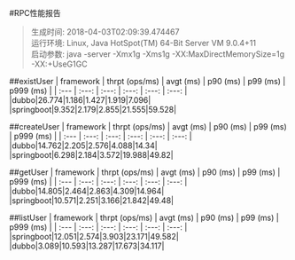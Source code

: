 #RPC性能报告
> 生成时间: 2018-04-03T02:09:39.474467<br>
> 运行环境: Linux, Java HotSpot(TM) 64-Bit Server VM 9.0.4+11<br>
> 启动参数: java -server -Xmx1g -Xms1g -XX:MaxDirectMemorySize=1g -XX:+UseG1GC<br>


##existUser
| framework | thrpt (ops/ms) | avgt (ms) | p90 (ms) | p99 (ms) | p999 (ms) |
| :--- | :---: | :---: | :---: | :---: | :---: |
|dubbo|26.774|1.186|1.427|1.919|7.096|
|springboot|9.352|2.179|2.855|21.555|59.528|


##createUser
| framework | thrpt (ops/ms) | avgt (ms) | p90 (ms) | p99 (ms) | p999 (ms) |
| :--- | :---: | :---: | :---: | :---: | :---: |
|dubbo|14.762|2.205|2.576|4.088|14.34|
|springboot|6.298|2.184|3.572|19.988|49.82|


##getUser
| framework | thrpt (ops/ms) | avgt (ms) | p90 (ms) | p99 (ms) | p999 (ms) |
| :--- | :---: | :---: | :---: | :---: | :---: |
|dubbo|14.805|2.464|2.863|4.309|14.964|
|springboot|10.571|2.251|3.166|21.842|49.48|


##listUser
| framework | thrpt (ops/ms) | avgt (ms) | p90 (ms) | p99 (ms) | p999 (ms) |
| :--- | :---: | :---: | :---: | :---: | :---: |
|springboot|12.051|2.574|3.903|23.171|49.582|
|dubbo|3.089|10.593|13.287|17.673|34.117|

